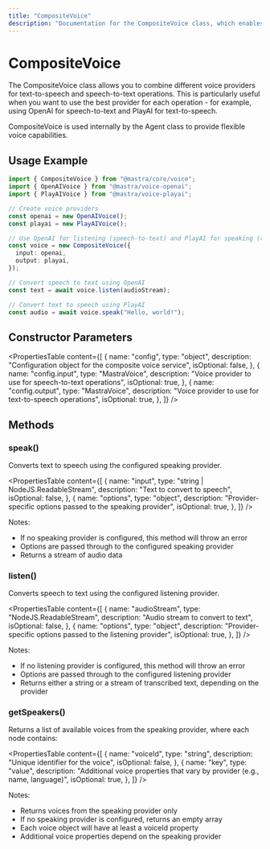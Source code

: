 ```yaml
---
title: "CompositeVoice"
description: "Documentation for the CompositeVoice class, which enables combining multiple voice providers for flexible text-to-speech and speech-to-text operations."
---
```


# CompositeVoice

The CompositeVoice class allows you to combine different voice providers for text-to-speech and speech-to-text operations. This is particularly useful when you want to use the best provider for each operation - for example, using OpenAI for speech-to-text and PlayAI for text-to-speech.

CompositeVoice is used internally by the Agent class to provide flexible voice capabilities.

## Usage Example

```typescript
import { CompositeVoice } from "@mastra/core/voice";
import { OpenAIVoice } from "@mastra/voice-openai";
import { PlayAIVoice } from "@mastra/voice-playai";

// Create voice providers
const openai = new OpenAIVoice();
const playai = new PlayAIVoice();

// Use OpenAI for listening (speech-to-text) and PlayAI for speaking (text-to-speech)
const voice = new CompositeVoice({
  input: openai,
  output: playai,
});

// Convert speech to text using OpenAI
const text = await voice.listen(audioStream);

// Convert text to speech using PlayAI
const audio = await voice.speak("Hello, world!");
```

## Constructor Parameters

<PropertiesTable
content={[
{
name: "config",
type: "object",
description: "Configuration object for the composite voice service",
isOptional: false,
},
{
name: "config.input",
type: "MastraVoice",
description: "Voice provider to use for speech-to-text operations",
isOptional: true,
},
{
name: "config.output",
type: "MastraVoice",
description: "Voice provider to use for text-to-speech operations",
isOptional: true,
},
]}
/>

## Methods

### speak()

Converts text to speech using the configured speaking provider.

<PropertiesTable
content={[
{
name: "input",
type: "string | NodeJS.ReadableStream",
description: "Text to convert to speech",
isOptional: false,
},
{
name: "options",
type: "object",
description: "Provider-specific options passed to the speaking provider",
isOptional: true,
},
]}
/>

Notes:

- If no speaking provider is configured, this method will throw an error
- Options are passed through to the configured speaking provider
- Returns a stream of audio data

### listen()

Converts speech to text using the configured listening provider.

<PropertiesTable
content={[
{
name: "audioStream",
type: "NodeJS.ReadableStream",
description: "Audio stream to convert to text",
isOptional: false,
},
{
name: "options",
type: "object",
description: "Provider-specific options passed to the listening provider",
isOptional: true,
},
]}
/>

Notes:

- If no listening provider is configured, this method will throw an error
- Options are passed through to the configured listening provider
- Returns either a string or a stream of transcribed text, depending on the provider

### getSpeakers()

Returns a list of available voices from the speaking provider, where each node contains:

<PropertiesTable
content={[
{
name: "voiceId",
type: "string",
description: "Unique identifier for the voice",
isOptional: false,
},
{
name: "key",
type: "value",
description:
"Additional voice properties that vary by provider (e.g., name, language)",
isOptional: true,
},
]}
/>

Notes:

- Returns voices from the speaking provider only
- If no speaking provider is configured, returns an empty array
- Each voice object will have at least a voiceId property
- Additional voice properties depend on the speaking provider
